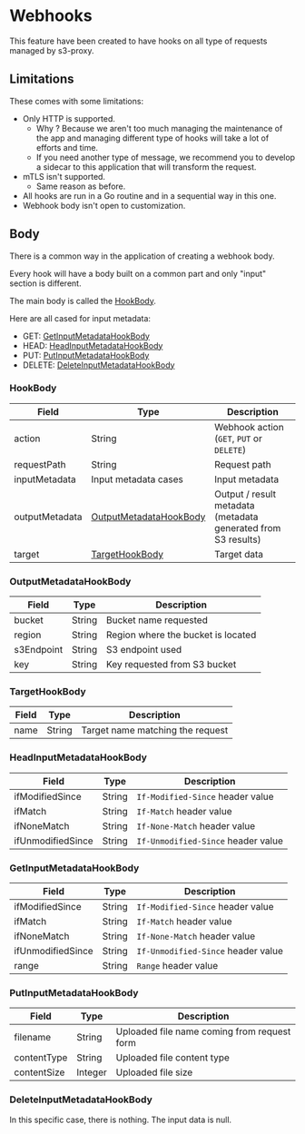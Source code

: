 # Webhooks

This feature have been created to have hooks on all type of requests managed by s3-proxy.

## Limitations

These comes with some limitations:

<!-- prettier-ignore -->
- Only HTTP is supported.
    - Why ? Because we aren't too much managing the maintenance of the app and managing different type of hooks will take a lot of efforts and time.
    - If you need another type of message, we recommend you to develop a sidecar to this application that will transform the request.
- mTLS isn't supported.
    - Same reason as before.
- All hooks are run in a Go routine and in a sequential way in this one.
- Webhook body isn't open to customization.
<!-- prettier-ignore-end -->

## Body

There is a common way in the application of creating a webhook body.

Every hook will have a body built on a common part and only "input" section is different.

The main body is called the [HookBody](#hookbody).

Here are all cased for input metadata:

- GET: [GetInputMetadataHookBody](#getinputmetadatahookbody)
- HEAD: [HeadInputMetadataHookBody](#headinputmetadatahookbody)
- PUT: [PutInputMetadataHookBody](#putinputmetadatahookbody)
- DELETE: [DeleteInputMetadataHookBody](#deleteinputmetadatahookbody)

### HookBody

| Field          | Type                                              | Description                                                   |
| -------------- | ------------------------------------------------- | ------------------------------------------------------------- |
| action         | String                                            | Webhook action (`GET`, `PUT` or `DELETE`)                     |
| requestPath    | String                                            | Request path                                                  |
| inputMetadata  | Input metadata cases                              | Input metadata                                                |
| outputMetadata | [OutputMetadataHookBody](#outputmetadatahookbody) | Output / result metadata (metadata generated from S3 results) |
| target         | [TargetHookBody](#targethookbody)                 | Target data                                                   |

### OutputMetadataHookBody

| Field      | Type   | Description                        |
| ---------- | ------ | ---------------------------------- |
| bucket     | String | Bucket name requested              |
| region     | String | Region where the bucket is located |
| s3Endpoint | String | S3 endpoint used                   |
| key        | String | Key requested from S3 bucket       |

### TargetHookBody

| Field | Type   | Description                      |
| ----- | ------ | -------------------------------- |
| name  | String | Target name matching the request |

### HeadInputMetadataHookBody

| Field             | Type   | Description                        |
| ----------------- | ------ | ---------------------------------- |
| ifModifiedSince   | String | `If-Modified-Since` header value   |
| ifMatch           | String | `If-Match` header value            |
| ifNoneMatch       | String | `If-None-Match` header value       |
| ifUnmodifiedSince | String | `If-Unmodified-Since` header value |

### GetInputMetadataHookBody

| Field             | Type   | Description                        |
| ----------------- | ------ | ---------------------------------- |
| ifModifiedSince   | String | `If-Modified-Since` header value   |
| ifMatch           | String | `If-Match` header value            |
| ifNoneMatch       | String | `If-None-Match` header value       |
| ifUnmodifiedSince | String | `If-Unmodified-Since` header value |
| range             | String | `Range` header value               |

### PutInputMetadataHookBody

| Field       | Type    | Description                                 |
| ----------- | ------- | ------------------------------------------- |
| filename    | String  | Uploaded file name coming from request form |
| contentType | String  | Uploaded file content type                  |
| contentSize | Integer | Uploaded file size                          |

### DeleteInputMetadataHookBody

In this specific case, there is nothing. The input data is null.
